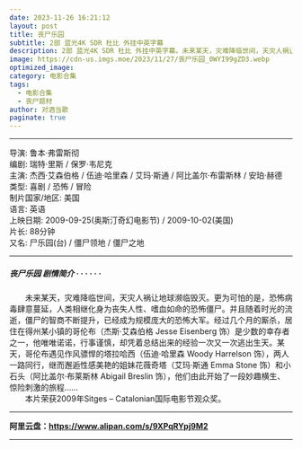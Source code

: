 ```yaml
---
date: 2023-11-26 16:21:12
layout: post
title: 丧尸乐园
subtitle: 2部 蓝光4K SDR 杜比 外挂中英字幕
description: 2部 蓝光4K SDR 杜比 外挂中英字幕。未来某天，灾难降临世间，天灾人祸让地球濒临毁灭。更为可怕的是，恐怖病毒肆意蔓延，人类相继化身为丧失人性、嗜血如命的恐怖僵尸。并且随着时光的流逝，僵尸的智商不断提升，已经成为规模庞大的恐怖大军...
image: https://cdn-us.imgs.moe/2023/11/27/丧尸乐园_0WYI99gZD3.webp
optimized_image: 
category: 电影合集
tags:
  - 电影合集
  - 丧尸题材
author: 对酒当歌
paginate: true
---
```



---

导演: 鲁本·弗雷斯彻  
编剧: 瑞特·里斯 / 保罗·韦尼克  
主演: 杰西·艾森伯格 / 伍迪·哈里森 / 艾玛·斯通 / 阿比盖尔·布雷斯林 / 安珀·赫德  
类型: 喜剧 / 恐怖 / 冒险  
制片国家/地区: 美国  
语言: 英语  
上映日期: 2009-09-25(奥斯汀奇幻电影节) / 2009-10-02(美国)  
片长: 88分钟  
又名: 尸乐园(台) / 僵尸领地 / 僵尸之地  

---

##### 丧尸乐园 剧情简介 · · · · · ·

　　未来某天，灾难降临世间，天灾人祸让地球濒临毁灭。更为可怕的是，恐怖病毒肆意蔓延，人类相继化身为丧失人性、嗜血如命的恐怖僵尸。并且随着时光的流逝，僵尸的智商不断提升，已经成为规模庞大的恐怖大军。经过几个月的厮杀，居住在得州某小镇的哥伦布（杰斯·艾森伯格 Jesse Eisenberg 饰）是少数的幸存者之一，他唯唯诺诺，行事谨慎，却凭着总结出来的经验一次又一次逃出生天。某天，哥伦布遇见作风骠悍的塔拉哈西（伍迪·哈里森 Woody Harrelson 饰），两人一路同行，继而邂逅性感美艳的姐妹花薇奇塔（艾玛·斯通 Emma Stone 饰）和小石头（阿比盖尔·布莱斯林 Abigail Breslin 饰），他们由此开始了一段妙趣横生、惊险刺激的旅程……  
　　本片荣获2009年Sitges – Catalonian国际电影节观众奖。

---

**阿里云盘：<https://www.alipan.com/s/9XPqRYpj9M2>**

---
